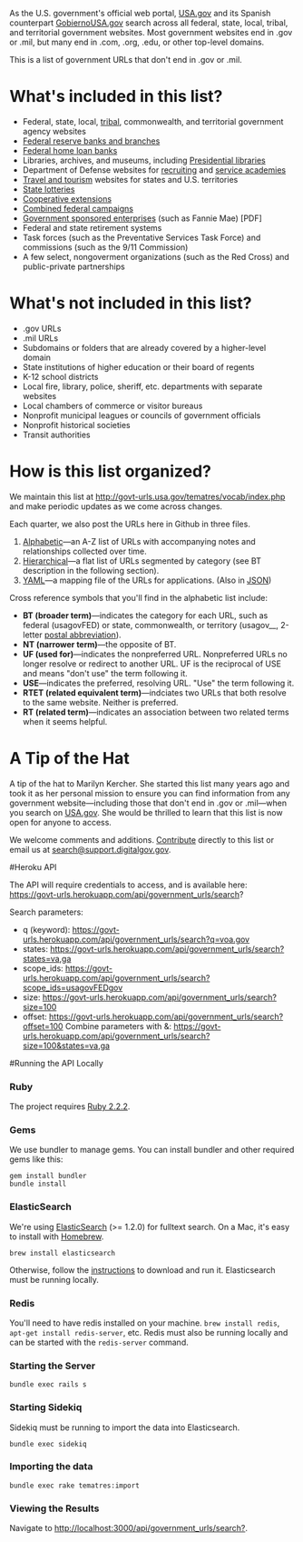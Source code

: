 As the U.S. government's official web portal, [USA.gov](http://www.usa.gov) and its Spanish counterpart [GobiernoUSA.gov](http://www.usa.gov/gobiernousa/) search across all federal, state, local, tribal, and territorial government websites. Most government websites end in .gov or .mil, but many end in .com, .org, .edu, or other top-level domains.

This is a list of government URLs that don't end in .gov or .mil.

# What's included in this list?

* Federal, state, local, [tribal](http://www.usa.gov/Government/Tribal-Sites/index.shtml), commonwealth, and territorial government agency websites
* [Federal reserve banks and branches](http://www.federalreserve.gov/otherfrb.htm)
* [Federal home loan banks](http://www.fhlbanks.com/contacts_mpi_atlanta.htm)
* Libraries, archives, and museums, including [Presidential libraries](http://www.archives.gov/presidential-libraries/)
* Department of Defense websites for [recruiting](http://www.defense.gov/RegisteredSites/RegisteredSites.aspx?s=R) and [service academies](http://www.defense.gov/RegisteredSites/RegisteredSites.aspx?s=A)
* [Travel and tourism](http://www.usa.gov/Citizen/Topics/Travel-Tourism/State-Tourism.shtml) websites for states and U.S. territories
* [State lotteries](http://www.usa.gov/Topics/Lottery-Results.shtml)
* [Cooperative extensions](http://www.csrees.usda.gov/Extension/USA-text.html)
* [Combined federal campaigns](http://www.opm.gov/combined-federal-campaign/find-local-campaigns/locator/)
* [Government sponsored enterprises](http://assets.opencrs.com/rpts/RS21663_20080909.pdf) (such as Fannie Mae) [PDF]
* Federal and state retirement systems
* Task forces (such as the Preventative Services Task Force) and commissions (such as the 9/11 Commission)
* A few select, nongoverment organizations (such as the Red Cross) and public-private partnerships

# What's not included in this list?

* .gov URLs
* .mil URLs
* Subdomains or folders that are already covered by a higher-level domain
* State institutions of higher education or their board of regents
* K-12 school districts
* Local fire, library, police, sheriff, etc. departments with separate websites
* Local chambers of commerce or visitor bureaus
* Nonprofit municipal leagues or councils of government officials
* Nonprofit historical societies
* Transit authorities

# How is this list organized?

We maintain this list at <http://govt-urls.usa.gov/tematres/vocab/index.php> and make periodic updates as we come across changes.

Each quarter, we also post the URLs here in Github in three files.

1. [Alphabetic](/government-urls-alphabetic-list.txt)&mdash;an A-Z list of URLs with accompanying notes and relationships collected over time.
2. [Hierarchical](/government-urls-hierarchical-list.txt)&mdash;a flat list of URLs segmented by category (see BT description in the following section).
3. [YAML](/government-urls.yaml)&mdash;a mapping file of the URLs for applications. (Also in [JSON](http://gsa.github.io/govt-urls/government_urls.json))


Cross reference symbols that you'll find in the alphabetic list include:

* **BT (broader term)**&mdash;indicates the category for each URL, such as federal (usagovFED) or state, commonwealth, or territory (usagov__, 2-letter [postal abbreviation](https://www.usps.com/send/official-abbreviations.htm)).
* **NT (narrower term)**&mdash;the opposite of BT. 
* **UF (used for)**&mdash;indicates the nonpreferred URL. Nonpreferred URLs no longer resolve or redirect to another URL. UF is the reciprocal of USE and means "don't use" the term following it.
* **USE**&mdash;indicates the preferred, resolving URL. "Use" the term following it.
* **RTET (related equivalent term)**&mdash;indciates two URLs that both resolve to the same website. Neither is preferred. 
* **RT (related term)**&mdash;indicates an association between two related terms when it seems helpful. 


# A Tip of the Hat

A tip of the hat to Marilyn Kercher. She started this list many years ago and took it as her personal mission to ensure you can find information from any government website&mdash;including those that don't end in .gov or .mil&mdash;when you search on [USA.gov](http://www.usa.gov). She would be thrilled to learn that this list is now open for anyone to access.

We welcome comments and additions. [Contribute](/CONTRIBUTING.md) directly to this list or email us at <search@support.digitalgov.gov>.

#Heroku API

The API will require credentials to access, and is available here:  https://govt-urls.herokuapp.com/api/government_urls/search?

Search parameters:
* q (keyword):  https://govt-urls.herokuapp.com/api/government_urls/search?q=voa.gov
* states:   https://govt-urls.herokuapp.com/api/government_urls/search?states=va,ga
* scope_ids:  https://govt-urls.herokuapp.com/api/government_urls/search?scope_ids=usagovFEDgov
* size:  https://govt-urls.herokuapp.com/api/government_urls/search?size=100
* offset:  https://govt-urls.herokuapp.com/api/government_urls/search?offset=100
Combine parameters with &:  https://govt-urls.herokuapp.com/api/government_urls/search?size=100&states=va,ga

#Running the API Locally

### Ruby

The project requires [Ruby 2.2.2](https://www.ruby-lang.org/en/downloads/).

### Gems

We use bundler to manage gems. You can install bundler and other required gems like this:

    gem install bundler
    bundle install

### ElasticSearch

We're using [ElasticSearch](http://www.elasticsearch.org/) (>= 1.2.0) for fulltext search. On a Mac, it's easy to install with [Homebrew](http://mxcl.github.com/homebrew/).

    brew install elasticsearch

Otherwise, follow the [instructions](http://www.elasticsearch.org/download/) to download and run it.  Elasticsearch must be running locally.

### Redis

You'll need to have redis installed on your machine. `brew install redis`, `apt-get install redis-server`, etc.  Redis must also be running locally and can be started with the `redis-server` command.

### Starting the Server

	bundle exec rails s

### Starting Sidekiq

Sidekiq must be running to import the data into Elasticsearch.

	bundle exec sidekiq

### Importing the data

	bundle exec rake tematres:import

### Viewing the Results

Navigate to [http://localhost:3000/api/government_urls/search?](http://localhost:3000/api/government_urls/search?).


